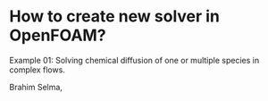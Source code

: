 # How to create new solver in OpenFOAM? 

Example 01: 
Solving chemical diffusion of one or multiple species in complex flows. 


Brahim Selma,
